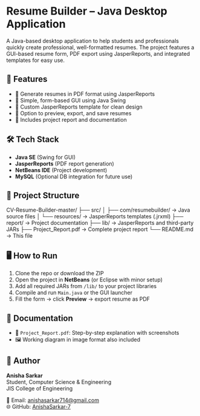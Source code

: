 # Resume Builder – Java Desktop Application

A Java-based desktop application to help students and professionals quickly create professional, well-formatted resumes. The project features a GUI-based resume form, PDF export using JasperReports, and integrated templates for easy use.

## 🚀 Features

- 📄 Generate resumes in PDF format using JasperReports
- 🧠 Simple, form-based GUI using Java Swing
- 📁 Custom JasperReports template for clean design
- 💾 Option to preview, export, and save resumes
- 📂 Includes project report and documentation

## 🛠️ Tech Stack

- **Java SE** (Swing for GUI)
- **JasperReports** (PDF report generation)
- **NetBeans IDE** (Project development)
- **MySQL** (Optional DB integration for future use)

## 📂 Project Structure

CV-Resume-Builder-master/
├── src/
│ ├── com/resumebuilder/ → Java source files
│ └── resources/ → JasperReports templates (.jrxml)
├── report/ → Project documentation
├── lib/ → JasperReports and third-party JARs
├── Project_Report.pdf → Complete project report
└── README.md → This file


## 🖥️ How to Run

1. Clone the repo or download the ZIP  
2. Open the project in **NetBeans** (or Eclipse with minor setup)
3. Add all required JARs from `/lib/` to your project libraries
4. Compile and run `Main.java` or the GUI launcher
5. Fill the form → click **Preview** → export resume as PDF

## 📑 Documentation

- 📘 `Project_Report.pdf`: Step-by-step explanation with screenshots
- 🖼️ Working diagram in image format also included

## 👤 Author

**Anisha Sarkar**  
Student, Computer Science & Engineering  
JIS College of Engineering  

📧 Email: anishasarkar714@gmail.com  
🌐 GitHub: [AnishaSarkar-7](https://github.com/AnishaSarkar-7)



